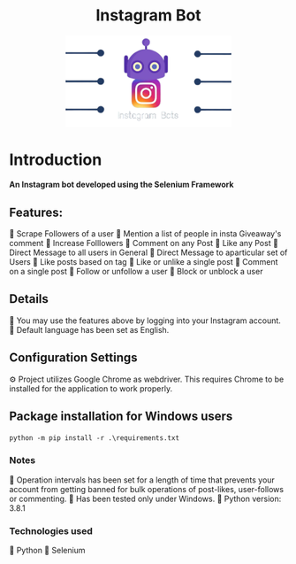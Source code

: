 <h1 align="center">Instagram Bot</h1>

<p align="center">
  <a href="https://github.com/sohamnandi77/Instagram-Bot">
    <img src="https://raw.githubusercontent.com/sohamnandi77/Instagram-Bot/main/img/logo.png" alt="Instagram Bot" width="300">
  </a>
</p>

# Introduction

**An Instagram bot developed using the Selenium Framework**

## Features:

:large_blue_circle: Scrape Followers of a user
:large_blue_circle: Mention a list of people in insta Giveaway's comment
:large_blue_circle: Increase Folllowers
:large_blue_circle: Comment on any Post
:large_blue_circle: Like any Post
:large_blue_circle: Direct Message to all users in General
:large_blue_circle: Direct Message to aparticular set of Users
:large_blue_circle: Like posts based on tag
:large_blue_circle: Like or unlike a single post
:large_blue_circle: Comment on a single post
:large_blue_circle: Follow or unfollow a user
:large_blue_circle: Block or unblock a user

## Details

:large_blue_diamond: You may use the features above by logging into your Instagram account.
:large_blue_diamond: Default language has been set as English.

## Configuration Settings

:gear: Project utilizes Google Chrome as webdriver. This requires Chrome to be installed for the application to work properly.

## Package installation for Windows users

`python -m pip install -r .\requirements.txt`

### Notes

:small_blue_diamond: Operation intervals has been set for a length of time that prevents your account from getting banned for bulk operations of post-likes, user-follows or commenting.
:small_blue_diamond: Has been tested only under Windows.
:small_blue_diamond: Python version: 3.8.1

### Technologies used

:small_blue_diamond: Python
:small_blue_diamond: Selenium
